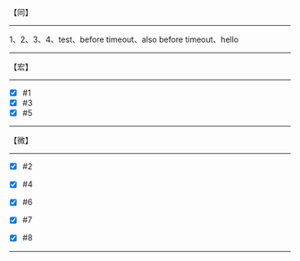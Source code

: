 【同】

-------------------

1、2、3、4、test、before timeout、also before timeout、hello

-------------------

【宏】

-------------------

- [x] #1
- [x] #3
- [x] #5

-------------------

【微】

-------------------

- [x] #2

- [x] #4

- [x] #6

- [x] #7

- [x] #8
-------------------